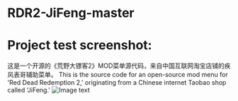# RDR2-JiFeng-master
# Project test screenshot:
这是一个开源的《荒野大镖客2》MOD菜单源代码，来自中国互联网淘宝店铺的疾风表哥辅助菜单。
This is the source code for an open-source mod menu for 'Red Dead Redemption 2,' originating from a Chinese internet Taobao shop called 'JiFeng.'
![Image text](image.png) 
